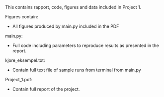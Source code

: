 This contains rapport, code, figures and data included in Project 1.

Figures contain:
* All figures produced by main.py included in the PDF

main.py:
* Full code including parameters to reproduce results as presented in the report.

kjore_eksempel.txt:
* Contain full text file of sample runs from terminal from main.py

Project_1.pdf:
* Contain full report of the project.
